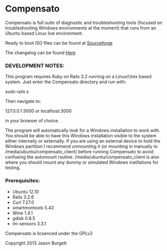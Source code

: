 Compensato
==============

Compensato is full suite of diagnostic and troubleshooting tools (focused on troubleshooting Windows environments 
at the moment) that runs from an Ubuntu based Linux live environment.

Ready to boot ISO files can be found at [Sourceforge](http://sourceforge.net/projects/compensato/)

The changelog can be found [Here](https://github.com/jasbur/compensato/wiki/Version-History)



### DEVELOPMENT NOTES:


This program requires Ruby on Rails 3.2 running on a Linux/Unix based system. Just enter the Compensato directory and run with:

sudo rails s

Then navigate to:

127.0.0.1:3000 or localhost:3000

in your browser of choice.


The program will automatically look for a Windows installation to work with. You should be able to have this Windows 
installation visible to the system either internally or externally. If you are using an external device to hold the Windows 
partition I recommend unmounting it (or mounting in manually to /media/ubuntu/compensato_client) before running Compensato 
to avoid confusing the automount routine. /media/ubuntu/compensato_client is also where you should mount any dummy or simulated
Windows inatllations for testing.



### Prerequisites:

- Ubuntu 12.10 
- Rails 3.2.6 
- Curl 7.27.0 
- smartmontools 5.43 
- Wine 1.4.1
- gdisk 0.8.5
- lm-sensors 3.3.1



Compensato is licsenced under the GPLv3

Copyright 2013 Jason Burgett